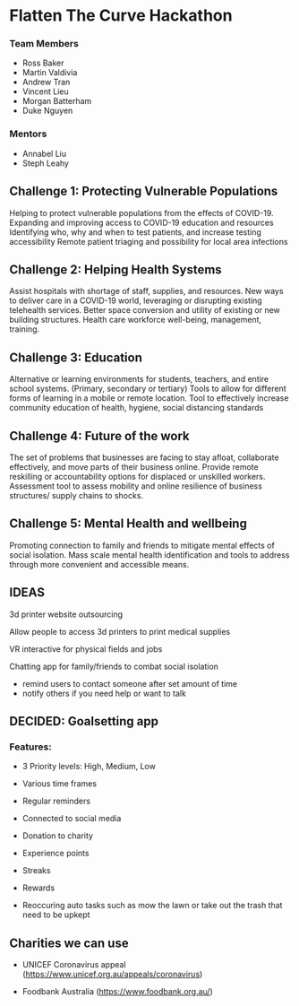 # Flatten The Curve Hackathon

### Team Members
- Ross Baker
- Martin Valdivia
- Andrew Tran
- Vincent Lieu
- Morgan Batterham
- Duke Nguyen

### Mentors
- Annabel Liu
- Steph Leahy

## Challenge 1: Protecting Vulnerable Populations
Helping to protect vulnerable populations from the effects of COVID-19.
Expanding and improving access to COVID-19 education and resources
Identifying who, why and when to test patients, and increase testing accessibility
Remote patient triaging and possibility for local area infections

## Challenge 2: Helping Health Systems
Assist hospitals with shortage of staff, supplies, and resources.
New ways to deliver care in a COVID-19 world, leveraging or disrupting existing telehealth services.
Better space conversion and utility of existing or new building structures.
Health care workforce well-being, management, training.

## Challenge 3: Education
Alternative or learning environments for students, teachers, and entire school systems. (Primary, secondary or tertiary)
Tools to allow for different forms of learning in a mobile or remote location.
Tool to effectively increase community education of health, hygiene, social distancing standards

## Challenge 4: Future of the work
The set of problems that businesses are facing to stay afloat, collaborate effectively, and move parts of their business online.
Provide remote reskilling or accountability options for displaced or unskilled workers.
Assessment tool to assess mobility and online resilience of business structures/ supply chains to shocks.

## Challenge 5: Mental Health and wellbeing 
Promoting connection to family and friends to mitigate mental effects of social isolation.
Mass scale mental health identification and tools to address through more convenient and accessible means.

## IDEAS

3d printer website outsourcing

Allow people to access 3d printers to print medical supplies


VR interactive for physical fields and jobs

Chatting app for family/friends to combat social isolation
- remind users to contact someone after set amount of time
- notify others if you need help or want to talk

## DECIDED: Goalsetting app

### Features:

- 3 Priority levels: High, Medium, Low

- Various time frames

- Regular reminders

- Connected to social media

- Donation to charity

- Experience points

- Streaks

- Rewards

- Reoccuring auto tasks such as mow the lawn or take out the trash that need to be upkept 


## Charities we can use 

- UNICEF Coronavirus appeal (https://www.unicef.org.au/appeals/coronavirus)

- Foodbank Australia (https://www.foodbank.org.au/)